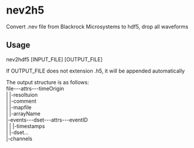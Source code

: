 # nev2h5 

Convert .nev file from Blackrock Microsystems to hdf5, drop all waveforms

## Usage

nev2hdf5 [INPUT_FILE] [OUTPUT_FILE]

If OUTPUT_FILE does not extension .h5, it will be appended automatically

The output structure is as follows:  
file---attrs---timeOrigin  
     |      |-resoltuion  
     |      |-comment  
     |      |-mapfile  
     |      |-arrayName  
     |-events---dset---attrs---eventID  
     |        |      |-timestamps  
     |        |-dset...  
     |-channels  
